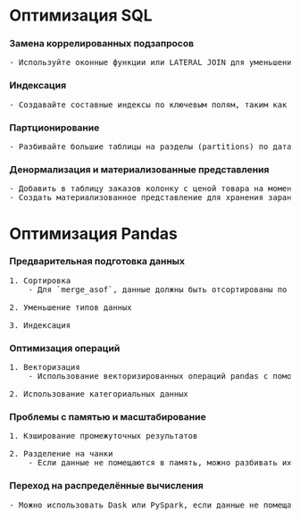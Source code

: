 # Оптимизация SQL

### Замена коррелированных подзапросов
<pre>
- Используйте оконные функции или LATERAL JOIN для уменьшения количества подзапросов и улучшения производительности.
</pre>
### Индексация
<pre>
- Создавайте составные индексы по ключевым полям, таким как item_id, update_date, order_date.
</pre>
### Партционирование
<pre>
- Разбивайте большие таблицы на разделы (partitions) по датам для уменьшения объема данных.
</pre>
### Денормализация и материализованные представления
<pre>
- Добавить в таблицу заказов колонку с ценой товара на момент заказа в случае денормализации.
- Создать материализованное представление для хранения заранее вычисленных агрегатов в случае с материализованными представлениями.
</pre>

# Оптимизация Pandas

### Предварительная подготовка данных
<pre>
1. Сортировка
    - Для `merge_asof`, данные должны быть отсортированы по столбцу с датами (например, `update_date` и `order_date`).

2. Уменьшение типов данных

3. Индексация
</pre>
### Оптимизация операций
<pre>
1. Векторизация
    - Использование векторизированных операций pandas с помощью NumPy вместо циклов.

2. Использование категориальных данных
</pre>
### Проблемы с памятью и масштабирование 
<pre>
1. Кэширование промежуточных результатов

2. Разделение на чанки
    - Если данные не помещаются в память, можно разбивать их на части с помощью numpy (`numpy.array_split`) или метода `cut`.
</pre>
### Переход на распределённые вычисления
<pre>
- Можно использовать Dask или PySpark, если данные не помещаются в память и нужна параллельная обработка данных.
</pre>
